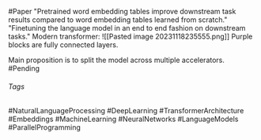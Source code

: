 #Paper
"Pretrained word embedding tables improve downstream task results compared to word embedding tables learned from scratch."
"Finetuning the language model in an end to end fashion on downstream tasks."
Modern transformer:
![[Pasted image 20231118235555.png]]
Purple blocks are fully connected layers.

Main proposition is to split the model across multiple accelerators. 
#Pending 

###### Tags
#NaturalLanguageProcessing #DeepLearning #TransformerArchitecture #Embeddings #MachineLearning #NeuralNetworks #LanguageModels #ParallelProgramming 